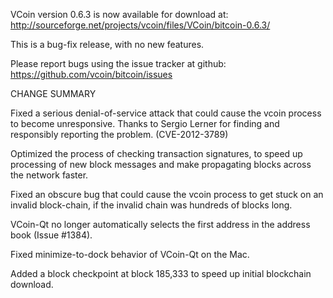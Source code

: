 VCoin version 0.6.3 is now available for download at:
  http://sourceforge.net/projects/vcoin/files/VCoin/bitcoin-0.6.3/

This is a bug-fix release, with no new features.

Please report bugs using the issue tracker at github:
  https://github.com/vcoin/bitcoin/issues

CHANGE SUMMARY

Fixed a serious denial-of-service attack that could cause the
vcoin process to become unresponsive. Thanks to Sergio Lerner
for finding and responsibly reporting the problem. (CVE-2012-3789)

Optimized the process of checking transaction signatures, to
speed up processing of new block messages and make propagating
blocks across the network faster.

Fixed an obscure bug that could cause the vcoin process to get
stuck on an invalid block-chain, if the invalid chain was
hundreds of blocks long.

VCoin-Qt no longer automatically selects the first address
in the address book (Issue #1384).

Fixed minimize-to-dock behavior of VCoin-Qt on the Mac.

Added a block checkpoint at block 185,333 to speed up initial
blockchain download.
